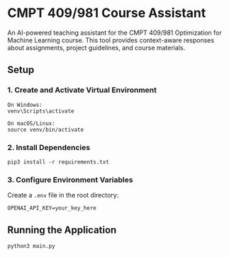 # CMPT 409/981 Course Assistant

An AI-powered teaching assistant for the CMPT 409/981 Optimization for Machine Learning course. This tool provides context-aware responses about assignments, project guidelines, and course materials.

## Setup

### 1. Create and Activate Virtual Environment

```
On Windows:
venv\Scripts\activate

On macOS/Linux:
source venv/bin/activate
```

### 2. Install Dependencies
```
pip3 install -r requirements.txt
```

### 3. Configure Environment Variables

Create a `.env` file in the root directory:
```
OPENAI_API_KEY=your_key_here
```

## Running the Application
```
python3 main.py
```